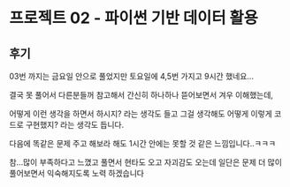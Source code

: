 # 프로젝트 02 - 파이썬 기반 데이터 활용

## 후기

 03번 까지는 금요일 안으로 풀었지만 토요일에 4,5번 가지고 9시간 했네요...

결국 못 풀어서 다른분들꺼 참고해서  간신히 하나하나 뜯어보면서 겨우 이해했는데,

어떻게 이런 생각을 하면서 하시지? 라는 생각도 들고 그걸 생각해도 어떻게 이렇게 코드로 구현했지? 라는 생각도 듭니다.

다음에 똑같은 문제 주고 해보라 해도 1시간 안에는 못할 것 같은 느낌입니다..ㅋㅋㅋ

참...많이 부족하다고 느꼈고 풀면서 현타도 오고 자괴감도 오는데 일단은 문제 더 많이 풀어보면서 익숙해지도록 노력 하겠습니다